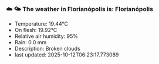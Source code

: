 ### ☁️ 🌤️  The weather in Florianópolis is: Florianópolis

- Temperature: 19.44°C
- On flesh: 19.92°C
- Relative air humidity: 95%
- Rain: 0.0 mm
- Description: Broken clouds
- last updated: 2025-10-12T06:23:17.773089
